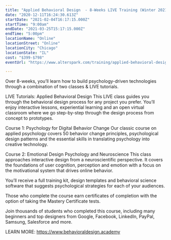 ```yaml
---
title: "Applied Behavioral Design  - 8-Weeks LIVE Training (Winter 2021)"
date: "2020-12-11T16:24:30.613Z"
startDate: "2021-02-04T16:17:15.000Z"
startTime: "9:00am"
endDate: "2021-03-25T15:17:15.000Z"
endTime: "5:00pm"
locationName: "Online"
locationStreet: "Online"
locationCity: "Chicago"
locationState: "IL"
cost: "$399-$798"
eventUrl: "https://www.alterspark.com/training/applied-behavioral-design"

---
```


Over 8-weeks, you’ll learn how to build psychology-driven technologies through a combination of two classes & LIVE tutorials. 

LIVE Tutorials: Applied Behavioral Design
This LIVE class guides you through the behavioral design process for any project you prefer. You’ll enjoy interactive lessons, experiential learning and an open virtual classroom where we go step-by-step through the design process from concept to prototypes. 

Course 1: Psychology for Digital Behavior Change
Our classic course on applied psychology covers 50 behavior change principles, psychological design patterns and the essential skills in translating psychology into creative technology. 

Course 2: Emotional Design Psychology and Neuroscience
This class approaches interactive design from a neuroscientific perspective. It covers the foundations of user cognition, perception and emotion with a focus on the motivational system that drives online behavior. 

You’ll receive a full training kit, design templates and behavioral science software that suggests psychological strategies for each of your audiences.

Those who complete the course earn certificates of completion with the option of taking the Mastery Certificate tests.

Join thousands of students who completed this course, including many beginners and top designers from Google, Facebook, LinkedIn, PayPal, Samsung, Salesforce and more. 

LEARN MORE:
https://www.behavioraldesign.academy


